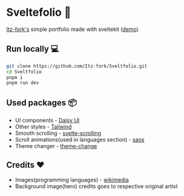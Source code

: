 # Sveltefolio 🦊
[Itz-fork's](https://github.com/Itz-fork) simple portfolio made with sveltekit ([demo](https://sveltefolio.vercel.app/))


## Run locally 💻
```bash
git clone https://github.com/Itz-fork/Sveltfolio.git
cd Sveltfolio
pnpm i
pnpm run dev
```


## Used packages 📦
- UI components - [Daisy UI](https://github.com/saadeghi/daisyui)
- Other styles - [Tailwind](http://tailwindcss.com/)
- Smooth scrolling - [svelte-scrolling](https://github.com/valmisson/svelte-scrolling)
- Scroll animations(used in languages section) - [saos](https://github.com/shiryel/saos)
- Theme changer - [theme-change](https://github.com/saadeghi/theme-change)


## Credits ❤️
- Images(programming languages) - [wikimedia](https://commons.wikimedia.org/)
- Background image(hero) credits goes to respective original artist